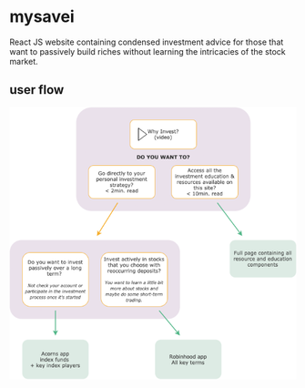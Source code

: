 # mysavei
React JS website containing condensed investment advice for those that want to passively build riches without learning the intricacies of the stock market.

## user flow
![Website User Flow](/mysavei-UXFlowColors.png)
